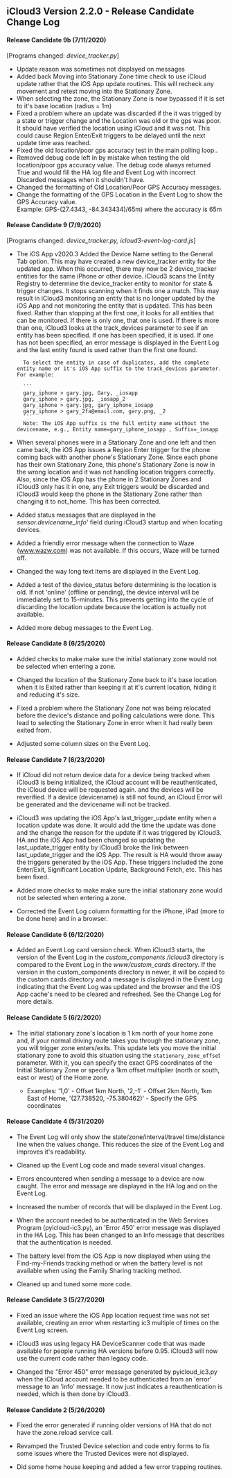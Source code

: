## iCloud3 Version 2.2.0 - Release Candidate Change Log

#### Release Candidate 9b (7/11/2020)
[Programs changed: *device_tracker.py*]

- Update reason was sometimes not displayed on messages
- Added back Moving into Stationary Zone time check to use iCloud update rather that the iOS App update routines. This will recheck any movement and retest moving into the Stationary Zone.
- When selecting the zone, the Stationary Zone is now bypassed if it is set to it's base location (radius = 1m)
- Fixed a problem where an update was discarded if the it was trigged by a state or trigger change and the Location was old or the gps was poor. It should have verified the location using iCloud and it was not. This could cause Region Enter/Exit triggers to be delayed until the next update time was reached.
- Fixed the old location/poor gps accuracy test in the main polling loop..
- Removed debug code left in by mistake when testing the old location/poor gps accuracy value. The debug code always returned True and would fill the HA log file and Event Log with incorrect Discarded messages when it shouldn't have.
- Changed the formatting of Old Location/Poor GPS Accuracy messages.
- Change the formatting of the GPS Location in the Event Log to show the GPS Accuracy value. <br>Example: GPS-(27.4343, -84.343434)/65m) where the accuracy is 65m

#### Release Candidate 9 (7/9/2020)

[Programs changed: *device_tracker.py, icloud3-event-log-card.js*]

* The iOS App v2020.3 Added the Device Name setting to the General Tab option. This may have created a new device_tracker entity for the updated app. When this occurred, there may now be 2 device_tracker entities for the same iPhone or other device. iCloud3 scans the Entity Registry to determine the device_tracker entity to monitor for state & trigger changes. It stops scanning when it finds one a match. This may result in iCloud3 monitoring an entity that is no longer updated by the iOS App and not monitoring the entity that is updated. This has been fixed. Rather than stopping at the first one, it looks for all entities that can be monitored. If there is only one, that one is used. If there is more than one, iCloud3 looks at the track_devices parameter to see if an entity has been specified. If one has been specified, it is used. If one has not been specified, an error message is displayed in the Event Log and the last entity found is used rather than the first one found.

		To select the entity in case of duplicates, add the complete entity name or it's iOS App suffix to the track_devices parameter. For example:

		```
		gary_iphone > gary.jpg, Gary, _iosapp
		gary_iphone > gary.jpg, _iosapp_2
		gary_iphone > gary.jpg, gary_iphone_iosapp
		gary_iphone > gary_2fa@email.com, gary.png, _2
		```
		Note: The iOS App suffix is the full entity name without the devicename, e.g., Entity name=gary_iphone_iosapp , Suffix=_iosapp

* When several phones were in a Stationary Zone and one left and then came back, the iOS App issues a Region Enter trigger for the phone coming back with another phone's Stationary Zone. Since each phone has their own Stationary Zone, this phone's Stationary Zone is now in the wrong location and it was not handling location triggers correctly. Also, since the iOS App has the phone in 2 Stationary Zones and iCloud3 only has it in one, any Exit triggers would be discarded and iCloud3 would keep the phone in the Stationary Zone rather than changing it to not_home. This has been corrected.

* Added status messages that are displayed in the *sensor.devicename_info*' field during iCloud3 startup and when locating devices.

* Added a friendly error message when the connection to Waze (www.wazw.com) was not available. If this occurs, Waze will be turned off.

* Changed the way long text items are displayed in the Event Log.

* Added a test of the device_status before determining is the location is old. If not 'online' (offline or pending), the device interval will be immediately set to 15-minutes. This prevents getting into the cycle of discarding the location update because the location is actually not available.

* Added more debug messages to the Event Log.

   


#### Release Candidate 8 (6/25/2020)

- Added checks to make make sure the initial stationary zone would not be selected when entering a zone.

- Changed the location of the Stationary Zone back to it's base location when it is Exited rather than keeping it at it's current location, hiding it and reducing it's size.

- Fixed a problem where the Stationary Zone not was being relocated before the device's distance and polling calculations were done. This lead to selecting the Stationary Zone in error when it had really been exited from.

- Adjusted some column sizes on the Event Log.

  

#### Release Candidate 7 (6/23/2020)

- If iCloud did not return device data for a device being tracked when iCloud3 is being initialized, the iCloud account will be reauthenticated, the iCloud device will be requested again. and the devices will be reverified. If a device (devicename) is still not found, an iCloud Error will be generated and the devicename will not be tracked.

* iCloud3 was updating the iOS App's last_trigger_update entity when a location update was done. It would add the time the update was done and the change the reason for the update if it was triggered by iCloud3. HA and the iOS App had been changed so updating the last_update_trigger entity by iCloud3 broke the link between last_update_trigger and the iOS App. The result is HA would throw away the triggers generated by the iOS App. These triggers included the zone Enter/Exit, Significant Location Update, Background Fetch, etc. This has been fixed.

* Added more checks to make make sure the initial stationary zone would not be selected when entering a zone.

* Corrected the Event Log column formatting for the iPhone, iPad (more to be done here) and in a browser.

  

#### Release Candidate 6 (6/12/2020)

* Added an Event Log card version check. When iCloud3 starts, the version of the Event Log in the *custom_components /icloud3* directory is compared to the Event Log in the *www/custom_cards* directory. If the version in the custom_components directory is newer, it will be copied to the custom cards directory and a message is displayed in the Event Log indicating that the Event Log was updated and the browser and the iOS App cache's need to be cleared and refreshed. See the Change Log for more details.

#### Release Candidate 5 (6/2/2020)

* The initial stationary zone's location is 1 km north of your home zone and, if your normal driving route takes you through the stationary zone, you will trigger zone enters/exits. This update lets you move the initial stationary zone to avoid this situation using the `stationary_zone_offse`t parameter. With it, you can specify the exact GPS coordinates of the Initial Stationary Zone or specify a 1km offset multiplier (north or south, east or west) of the Home zone. 
  
  * Examples: '1,0' - Offset 1km North, '2,-1' - Offset 2km North, 1km East of Home, '(27.738520, -75.380462)' - Specify the GPS coordinates
  
    

#### Release Candidate 4 (5/31/2020)

* The Event Log will only show the state/zone/interval/travel time/distance line when the values change. This reduces the size of the Event Log and improves it's readability.

* Cleaned up the Event Log code and made several visual changes.

* Errors encountered when sending a message to a device are now caught. The error and message are displayed in the HA log and on the Event Log.

* Increased the number of records that will be displayed in the Event Log.

* When the account needed to be authenticated in the Web Services Program (pyicloud-ic3.py), an 'Error 450' error message was displayed in the HA Log. This has been changed to an Info message that describes that the authentication is needed.

* The battery level from the iOS App is now displayed when using the Find-my-Friends tracking method or when the battery level is not available when using the Family Sharing tracking method.

* Cleaned up and tuned some more code.

  

#### Release Candidate 3 (5/27/2020)

* Fixed an issue where the iOS App location request time was not set available, creating an error when restarting ic3 multiple of times on the Event Log screen.

* iCloud3 was using legacy HA DeviceScanner code that was made available for people running HA versions before 0.95. iCloud3 will now use the current code rather than legacy code.

* Changed the "Error 450" error message generated by pyicloud_ic3.py when the iCloud account needed to be authenticated from an 'error' message to an 'info' message. It now just indicates a reauthentication is needed, which is then done by iCloud3.

  

#### Release Candidate 2 (5/26/2020)

* Fixed the error generated if running older versions of HA that do not have the zone.reload service call.

* Revamped the Trusted Device selection and code entry forms to fix some issues where the Trusted Devices were not displayed.

* Did some home house keeping and added a few error trapping routines.